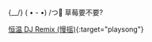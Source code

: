 {\__/}
( • - •)
/つ🍓 草莓要不要?


[恒温 DJ Remix (慢摇)](https://www.youtube.com/watch?v=eh8YlzZJzOk){:target="playsong"}
